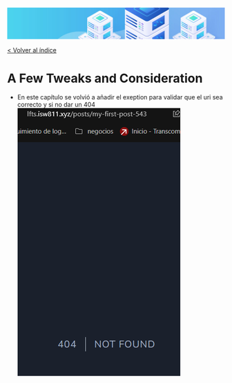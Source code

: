 ![Virtualización](/docs/images/header.png)

[< Volver al índice](/docs/ReadMe.md)

# A Few Tweaks and Consideration

- En este capítulo se volvió a añadir el exeption para validar que el uri sea correcto y si no dar un 404
![Virtualización](/docs/images/cap16.png)